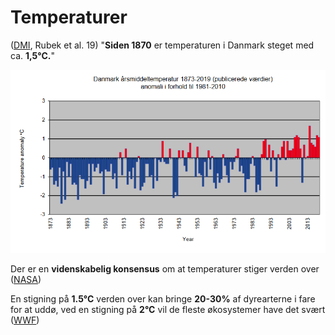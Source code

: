 # Temperaturer

([DMI](https://www.dmi.dk/fileadmin/user\_upload/Rapporter/TR/2020/DMIRap20-01.pdf), Rubek et al. 19) "**Siden 1870** er temperaturen i Danmark steget med ca. **1,5°C.**"

![Danmarks Meteorologiske Institut, Rubek et al. 19](<../../.gitbook/assets/billede (22).png>)

Der er en **videnskabelig konsensus** om at temperaturer stiger verden over ([NASA](https://climate.nasa.gov/scientific-consensus/))

En stigning på **1.5°C** verden over kan bringe **20-30%** af dyrearterne i fare for at uddø, ved en stigning på **2°C** vil de fleste økosystemer have det svært ([WWF](https://www.wwf.org.uk/learn/effects-of/climate-change))
